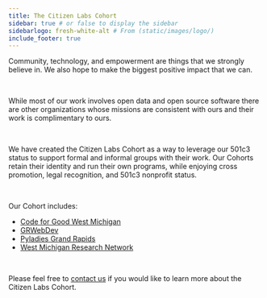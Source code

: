 ```yaml
---
title: The Citizen Labs Cohort
sidebar: true # or false to display the sidebar
sidebarlogo: fresh-white-alt # From (static/images/logo/)
include_footer: true
---
```


Community, technology, and empowerment are things that we strongly believe in. We also hope to make the biggest positive impact that we can.

<br>

While most of our work involves open data and open source software there are other organizations whose missions are consistent with ours and their work is complimentary to ours.

<br>


We have created the Citizen Labs Cohort as a way to leverage our 501c3 status to support formal and informal groups with their work. Our Cohorts retain their identity and run their own programs, while enjoying cross promotion, legal recognition, and 501c3 nonprofit status.

<br>

Our Cohort includes:

<div class="content">
  <ul>
    <li><a href="https://codeforgoodwm.org/" target="_blank">Code for Good West Michigan</a></li>  
    <li><a href="https://www.meetup.com/grwebdev/" target="_blank">GRWebDev</a></li>
    <li><a href="https://grandrapids.pyladies.com" target="_blank">Pyladies Grand Rapids</a></li>
    <li><a href="https://www.facebook.com/WestMichiganResearchNetwork/" target="_blank">West Michigan Research Network</a></li>
  </ul>
</div>

<br>


Please feel free to [contact us](/#contact) if you would like to learn more about the Citizen Labs Cohort.

<br>
